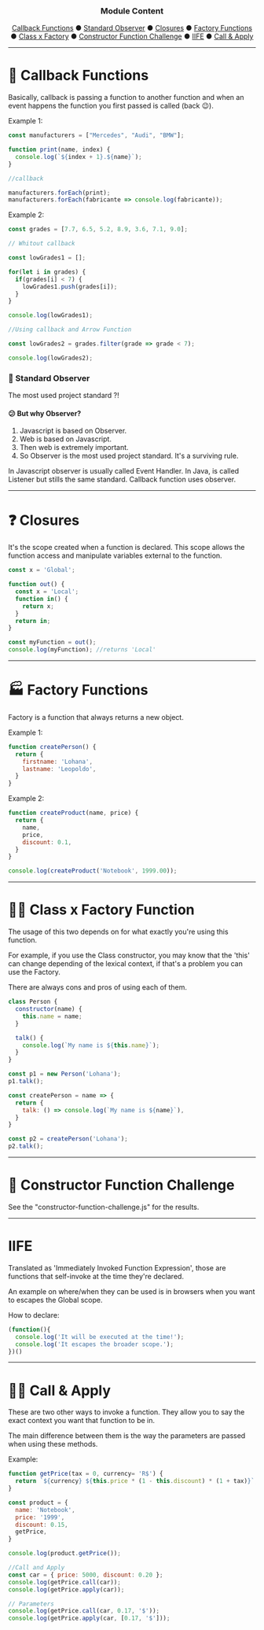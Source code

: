 <h3 align="center">Module Content</h3>
<p align="center">
  <a href="#-callback-functions">Callback Functions</a> ● 
  <a href="#-standard-observer">Standard Observer</a> ● 
  <a href="#-closures">Closures</a> ● 
  <a href="#-factory-functions">Factory Functions</a> ●
  <a href="#-class-x-factory-function">Class x Factory</a> ● 
  <a href="#-constructor-function-challenge">Constructor Function Challenge</a> ●
  <a href="#-iife">IIFE</a> ●
  <a href="#-call-&-apply">Call & Apply</a>
</p>

---
# 🤔 Callback Functions

Basically, callback is passing a function to another function and when an event 
happens the function you first passed is called (back 😉).

Example 1:
```js
const manufacturers = ["Mercedes", "Audi", "BMW"];

function print(name, index) {
  console.log(`${index + 1}.${name}`);
}

//callback

manufacturers.forEach(print);
manufacturers.forEach(fabricante => console.log(fabricante));
```

Example 2:
```js
const grades = [7.7, 6.5, 5.2, 8.9, 3.6, 7.1, 9.0];

// Whitout callback

const lowGrades1 = [];

for(let i in grades) {
  if(grades[i] < 7) {
    lowGrades1.push(grades[i]);
  }
}

console.log(lowGrades1);

//Using callback and Arrow Function

const lowGrades2 = grades.filter(grade => grade < 7);

console.log(lowGrades2);
```

### 👀 Standard Observer

The most used project standard ?!

#### 😕 But why Observer?
1. Javascript is based on Observer. 
2. Web is based on Javascript. 
3. Then web is extremely important.
4. So Observer is the most used project standard.
It's a surviving rule.

In Javascript observer is usually called Event Handler. In Java, is called 
Listener but stills the same standard. Callback function uses observer.

---
# ❓ Closures

It's the scope created when a function is declared. This scope allows the function access and manipulate variables external to the function.

```js
const x = 'Global';

function out() {
  const x = 'Local';
  function in() {
    return x;
  }
  return in;
}

const myFunction = out();
console.log(myFunction); //returns 'Local'
```

---
# 🏭 Factory Functions

Factory is a function that always returns a new object.

Example 1: 
```js
function createPerson() {
  return {
    firstname: 'Lohana',
    lastname: 'Leopoldo',
  }
}
```

Example 2:
```js
function createProduct(name, price) {
  return {
    name,
    price,
    discount: 0.1,
  }
}

console.log(createProduct('Notebook', 1999.00));
```

---
# 👊🏽 Class x Factory Function

The usage of this two depends on for what exactly you're using this function. 

For example, if you use the Class constructor, you may know that the 'this' can change depending of the lexical context, if that's a problem you can use the Factory. 

There are always cons and pros of using each of them. 

```js
class Person {
  constructor(name) {
    this.name = name;
  }

  talk() {
    console.log(`My name is ${this.name}`);
  }
}

const p1 = new Person('Lohana');
p1.talk();

const createPerson = name => {
  return {
    talk: () => console.log(`My name is ${name}`),
  }
}

const p2 = createPerson('Lohana');
p2.talk();  
```

---
# 🏅 Constructor Function Challenge

See the "constructor-function-challenge.js" for the results.

---
# IIFE

Translated as 'Immediately Invoked Function Expression', those are functions that self-invoke at the time they're declared. 

An example on where/when they can be used is in browsers when you want to escapes the Global scope.

How to declare:
```js
(function(){
  console.log('It will be executed at the time!');
  console.log('It escapes the broader scope.');
})()
```
---
# 🤙🏽 Call & Apply

These are two other ways to invoke a function. They allow you to say the exact context you want that function to be in.

The main difference between them is the way the parameters are passed when using these methods.

Example:
```js
function getPrice(tax = 0, currency= 'R$') {
  return `${currency} ${this.price * (1 - this.discount) * (1 + tax)}`;
}

const product = {
  name: 'Notebook', 
  price: '1999',
  discount: 0.15,
  getPrice,
}

console.log(product.getPrice());

//Call and Apply
const car = { price: 5000, discount: 0.20 };
console.log(getPrice.call(car));
console.log(getPrice.apply(car));

// Parameters
console.log(getPrice.call(car, 0.17, '$'));
console.log(getPrice.apply(car, [0.17, '$']));
```